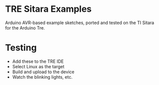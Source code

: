 TRE Sitara Examples
===================

Arduino AVR-based example sketches, ported and tested on the TI Sitara for the Arduino Tre. 

Testing
=======
* Add these to the TRE IDE
* Select Linux as the target
* Build and upload to the device
* Watch the blinking lights, etc.
